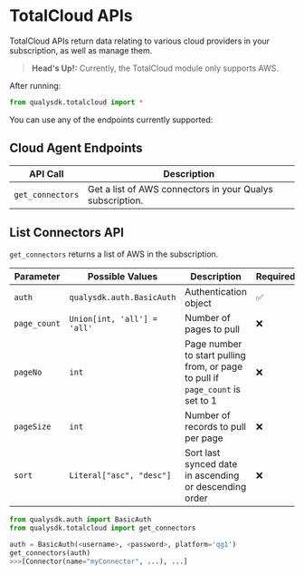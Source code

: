 # TotalCloud APIs

TotalCloud APIs return data relating to various cloud providers in your subscription, as well as manage them.

>**Head's Up!:** Currently, the TotalCloud module only supports AWS.

After running:
```py
from qualysdk.totalcloud import *
```
You can use any of the endpoints currently supported:

## Cloud Agent Endpoints

|API Call| Description |
|--|--|
| ```get_connectors``` | Get a list of AWS connectors in your Qualys subscription. |



## List Connectors API

```get_connectors``` returns a list of AWS in the subscription.

|Parameter| Possible Values |Description| Required|
|--|--|--|--|
|```auth```|```qualysdk.auth.BasicAuth``` | Authentication object | ✅ |
| ```page_count``` | ```Union[int, 'all'] = 'all'``` | Number of pages to pull | ❌ |
| ```pageNo``` | ```int``` | Page number to start pulling from, or page to pull if ```page_count``` is set to 1 | ❌ |
| ```pageSize``` | ```int``` | Number of records to pull per page | ❌ |
| ```sort``` | ```Literal["asc", "desc"]``` | Sort last synced date in ascending or descending order | ❌ |


```py
from qualysdk.auth import BasicAuth
from qualysdk.totalcloud import get_connectors

auth = BasicAuth(<username>, <password>, platform='qg1')
get_connectors(auth)
>>>[Connector(name="myConnector", ...), ...]
```
